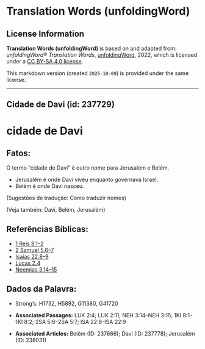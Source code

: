 # Translation Words (unfoldingWord)

## License Information

**Translation Words (unfoldingWord)** is based on and adapted from: _unfoldingWord® Translation Words_, [unfoldingWord](https://unfoldingword.org/utw), 2022, which is licensed under a [CC BY-SA 4.0 license](https://creativecommons.org/licenses/by-sa/4.0/legalcode.en).

This markdown version (created `2025-10-09`) is provided under the same license.



--------------------------------

## Cidade de Davi (id: 237729)

cidade de Davi
==============

Fatos:
------

O termo “cidade de Davi” é outro nome para Jerusalém e Belém.

* Jerusalém é onde Davi viveu enquanto governava Israel.
* Belém é onde Davi nasceu.

(Sugestões de tradução: Como traduzir nomes)

(Veja também: Davi, Belém, Jerusalém)

Referências Bíblicas:
---------------------

* [1 Reis 8\.1–2](https://ref.ly/1Kgs8:1-1Kgs8:2)
* [2 Samuel 5\.6–7](https://ref.ly/2Sam5:6-2Sam5:7)
* [Isaías 22\.8–9](https://ref.ly/Isa22:8-Isa22:9)
* [Lucas 2\.4](https://ref.ly/Luke2:4)
* [Neemias 3\.14–15](https://ref.ly/Neh3:14-Neh3:15)

Dados da Palavra:
-----------------

* Strong’s: H1732, H5892, G11380, G41720

* **Associated Passages:** LUK 2:4; LUK 2:11; NEH 3:14–NEH 3:15; 1KI 8:1–1KI 8:2; 2SA 5:6–2SA 5:7; ISA 22:8–ISA 22:9
* **Associated Articles:** Belém (ID: 237666); Davi (ID: 237778); Jerusalém (ID: 238031)

